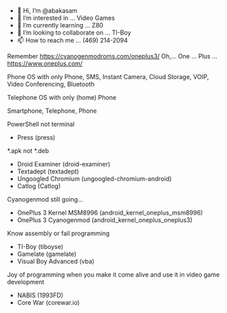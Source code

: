 - 👋 Hi, I’m @abakasam
- 👀 I’m interested in ... Video Games
- 🌱 I’m currently learning ... Z80
- 💞️ I’m looking to collaborate on ... TI-Boy
- 📫 How to reach me ... (469) 214-2094

Remember https://cyanogenmodroms.com/oneplus3/
Oh,... One ... Plus ... https://www.oneplus.com/

Phone OS with only Phone, SMS, Instant Camera, Cloud Storage, VOIP, Video Conferencing, Bluetooth

Telephone OS with only (home) Phone

Smartphone, Telephone, Phone

PowerShell not terminal
* Press (press)

*.apk not *.deb
* Droid Examiner (droid-examiner)
* Textadept (textadept)
* Ungoogled Chromium (ungoogled-chromium-android)
* Catlog (Catlog)

Cyanogenmod still going...
* OnePlus 3 Kernel MSM8996 (android_kernel_oneplus_msm8996)
* OnePlus 3 Cyanogenmod (android_kernel_oneplus_oneplus3)

Know assembly or fail programming
* TI-Boy (tiboyse)
* Gamelate (gamelate)
* Visual Boy Advanced (vba)

Joy of programming when you make it come alive and use it in video game development
* NABIS (1993FD)
* Core War (corewar.io)

<!---
abakasam/abakasam is a ✨ special ✨ repository because its `README.md` (this file) appears on your GitHub profile.
You can click the Preview link to take a look at your changes.
--->

